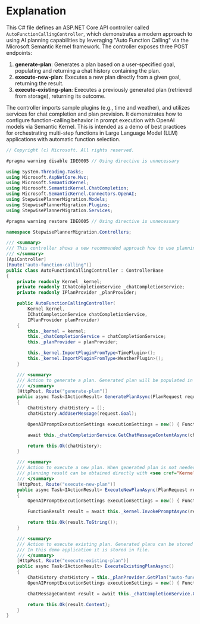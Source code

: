 # Explanation

This C# file defines an ASP.NET Core API controller called `AutoFunctionCallingController`, which demonstrates a modern approach to using AI planning capabilities by leveraging "Auto Function Calling" via the Microsoft Semantic Kernel framework. The controller exposes three POST endpoints:

1. **generate-plan**: Generates a plan based on a user-specified goal, populating and returning a chat history containing the plan.
2. **execute-new-plan**: Executes a new plan directly from a given goal, returning the result.
3. **execute-existing-plan**: Executes a previously generated plan (retrieved from storage), returning its outcome.

The controller imports sample plugins (e.g., time and weather), and utilizes services for chat completion and plan provision. It demonstrates how to configure function-calling behavior in prompt execution with OpenAI models via Semantic Kernel. This is intended as a demo of best practices for orchestrating multi-step functions in Large Language Model (LLM) applications with automatic function selection.

```csharp
// Copyright (c) Microsoft. All rights reserved.

#pragma warning disable IDE0005 // Using directive is unnecessary

using System.Threading.Tasks;
using Microsoft.AspNetCore.Mvc;
using Microsoft.SemanticKernel;
using Microsoft.SemanticKernel.ChatCompletion;
using Microsoft.SemanticKernel.Connectors.OpenAI;
using StepwisePlannerMigration.Models;
using StepwisePlannerMigration.Plugins;
using StepwisePlannerMigration.Services;

#pragma warning restore IDE0005 // Using directive is unnecessary

namespace StepwisePlannerMigration.Controllers;

/// <summary>
/// This controller shows a new recommended approach how to use planning capability by using Auto Function Calling.
/// </summary>
[ApiController]
[Route("auto-function-calling")]
public class AutoFunctionCallingController : ControllerBase
{
    private readonly Kernel _kernel;
    private readonly IChatCompletionService _chatCompletionService;
    private readonly IPlanProvider _planProvider;

    public AutoFunctionCallingController(
        Kernel kernel,
        IChatCompletionService chatCompletionService,
        IPlanProvider planProvider)
    {
        this._kernel = kernel;
        this._chatCompletionService = chatCompletionService;
        this._planProvider = planProvider;

        this._kernel.ImportPluginFromType<TimePlugin>();
        this._kernel.ImportPluginFromType<WeatherPlugin>();
    }

    /// <summary>
    /// Action to generate a plan. Generated plan will be populated in <see cref="ChatHistory"/> object.
    /// </summary>
    [HttpPost, Route("generate-plan")]
    public async Task<IActionResult> GeneratePlanAsync(PlanRequest request)
    {
        ChatHistory chatHistory = [];
        chatHistory.AddUserMessage(request.Goal);

        OpenAIPromptExecutionSettings executionSettings = new() { FunctionChoiceBehavior = FunctionChoiceBehavior.Auto() };

        await this._chatCompletionService.GetChatMessageContentAsync(chatHistory, executionSettings, this._kernel);

        return this.Ok(chatHistory);
    }

    /// <summary>
    /// Action to execute a new plan. When generated plan is not needed,
    /// planning result can be obtained directly with <see cref="Kernel"/> object.
    /// </summary>
    [HttpPost, Route("execute-new-plan")]
    public async Task<IActionResult> ExecuteNewPlanAsync(PlanRequest request)
    {
        OpenAIPromptExecutionSettings executionSettings = new() { FunctionChoiceBehavior = FunctionChoiceBehavior.Auto() };

        FunctionResult result = await this._kernel.InvokePromptAsync(request.Goal, new(executionSettings));

        return this.Ok(result.ToString());
    }

    /// <summary>
    /// Action to execute existing plan. Generated plans can be stored in permanent storage for reusability.
    /// In this demo application it is stored in file.
    /// </summary>
    [HttpPost, Route("execute-existing-plan")]
    public async Task<IActionResult> ExecuteExistingPlanAsync()
    {
        ChatHistory chatHistory = this._planProvider.GetPlan("auto-function-calling-plan.json");
        OpenAIPromptExecutionSettings executionSettings = new() { FunctionChoiceBehavior = FunctionChoiceBehavior.Auto() };

        ChatMessageContent result = await this._chatCompletionService.GetChatMessageContentAsync(chatHistory, executionSettings, this._kernel);

        return this.Ok(result.Content);
    }
}
```